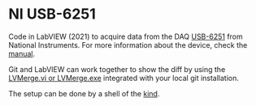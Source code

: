 # NI USB-6251

Code in LabVIEW (2021) to acquire data from the DAQ [USB-6251](https://www.ni.com/pdf/manuals/375213c.pdf) from National Instruments.
For more information about the device, check the [manual](https://www.ni.com/pdf/manuals/371022l.pdf).

Git and LabVIEW can work together to show the diff by using the [LVMerge.vi or LVMerge.exe](https://www.ni.com/docs/en-US/bundle/labview/page/lvhowto/configmerge_thirdparty.html) integrated with your local git installation.

The setup can be done by a shell of the [kind](https://gitlab.com/sas-blog/LVCompare-Merge-Setup).  
